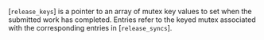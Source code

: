 [`release_keys`] is a pointer to an array of mutex key values to set
when the submitted work has completed.
Entries refer to the keyed mutex associated with the corresponding
entries in [`release_syncs`].
